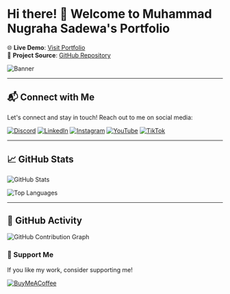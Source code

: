 # Hi there! 👋 Welcome to Muhammad Nugraha Sadewa's Portfolio

🌐 **Live Demo**: [Visit Portfolio](https://mnugrahasadewa.social-networking.me)  
📄 **Project Source**: [GitHub Repository](https://github.com/MNugrahaSadewa)

![Banner](https://media.giphy.com/media/QDjpIL6oNCVZ4qzGs7/giphy.gif?cid=790b761117l3ww38z330b1jqtkuj4ndlvamee1mw60g3qohf&ep=v1_gifs_search&rid=giphy.gif&ct=g)

---

## 📬 Connect with Me

Let's connect and stay in touch! Reach out to me on social media:

[![Discord](https://img.shields.io/badge/Discord-5865F2?style=for-the-badge&logo=discord&logoColor=white)]([https://discord.gg/yourserver](https://discord.gg/xWfk4HmeS8))
[![LinkedIn](https://img.shields.io/badge/LinkedIn-0077B5?style=for-the-badge&logo=linkedin&logoColor=white)](https://linkedin.com/in/mnugrahasadewa)
[![Instagram](https://img.shields.io/badge/Instagram-E4405F?style=for-the-badge&logo=instagram&logoColor=white)](https://instagram.com/nunug14)
[![YouTube](https://img.shields.io/badge/YouTube-FF0000?style=for-the-badge&logo=youtube&logoColor=white)](https://www.youtube.com/channel/UCyahSgBHDilJfQd7930SF2A)
[![TikTok](https://img.shields.io/badge/TikTok-000000?style=for-the-badge&logo=tiktok&logoColor=white)](https://tiktok.com/@nunukk14)

---

## 📈 GitHub Stats

![GitHub Stats](https://github-readme-stats.vercel.app/api?username=MNugrahaSadewa&show_icons=true&theme=radical)

![Top Languages](https://github-readme-stats.vercel.app/api/top-langs/?username=MNugrahaSadewa&layout=compact&theme=radical)

---

## 🎯 GitHub Activity

<!-- Add dynamic contribution graph -->
![GitHub Contribution Graph](https://ghchart.rshah.org/MNugrahaSadewa)


### 🎁 Support Me

If you like my work, consider supporting me!

[![BuyMeACoffee](https://img.shields.io/badge/Buy_Me_A_Coffee-F7DF1E?style=for-the-badge&logo=buy-me-a-coffee&logoColor=white)](https://sociabuzz.com/zforce1945/tribe)
